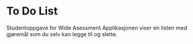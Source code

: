 # To Do List
Studentoppgave for Wide Asessment 
Applikasjonen viser en listen med gjøremål som du selv kan legge til og slette. 
